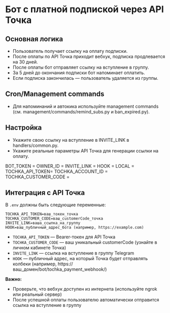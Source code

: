 # Бот с платной подпиской через API Точка

## Основная логика
- Пользователь получает ссылку на оплату подписки.
- После оплаты по API Точка приходит вебхук, подписка продлевается на 30 дней.
- После оплаты бот отправляет ссылку на вступление в группу.
- За 5 дней до окончания подписки бот напоминает оплатить.
- Если подписка закончилась — пользователь удаляется из группы.

## Cron/Management commands
- Для напоминаний и автокика используйте management commands (см. management/commands/remind_subs.py и ban_expired.py).

## Настройка
- Укажите свою ссылку на вступление в INVITE_LINK в handlers/common.py.
- Укажите реальные параметры API Точка для генерации ссылки на оплату.

BOT_TOKEN = 
OWNER_ID =
INVITE_LINK =
HOOK = 
LOCAL = 
TOCHKA_API_TOKEN=
TOCHKA_ACCOUNT_ID = 
TOCHKA_CUSTOMER_CODE =

## Интеграция с API Точка

В `.env` должны быть следующие переменные:

```
TOCHKA_API_TOKEN=ваш_токен_точка
TOCHKA_CUSTOMER_CODE=ваш_customerCode_точка
INVITE_LINK=ваша_ссылка_на_группу
HOOK=ваш_публичный_адрес_бота (например, https://example.com)
```

- `TOCHKA_API_TOKEN` — Bearer-токен для API Точка
- `TOCHKA_CUSTOMER_CODE` — ваш уникальный customerCode (узнайте в личном кабинете Точка)
- `INVITE_LINK` — ссылка на вступление в группу Telegram
- `HOOK` — публичный адрес, на который Точка будет отправлять колбеки (например, https://ваш_домен/bot/tochka_payment_webhook/)

**Важно:**
- Проверьте, что вебхук доступен из интернета (используйте ngrok или реальный сервер)
- После успешной оплаты пользователю автоматически отправится ссылка на вступление в группу